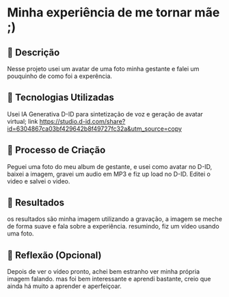 # Minha experiência de me tornar mãe ;)

## 📒 Descrição
Nesse projeto usei um avatar de uma foto minha gestante e falei um pouquinho de como foi a experência.

## 🤖 Tecnologias Utilizadas
Usei IA Generativa D-ID para sintetização de voz e geração de avatar virtual;
link https://studio.d-id.com/share?id=6304867ca03bf429642b8f49727fc32a&utm_source=copy

## 🧐 Processo de Criação
Peguei uma foto do meu album de gestante, e usei como avatar no D-ID, baixei a imagem, gravei um audio em MP3 e fiz up load no D-ID. Editei o video e salvei o video.

## 🚀 Resultados
os resultados são minha imagem utilizando a gravação, a imagem se meche de forma suave e fala sobre a experiência. resumindo, fiz um vídeo usando uma foto.

## 💭 Reflexão (Opcional)
Depois de ver o vídeo pronto, achei bem estranho ver minha própria imagem falando. mas foi bem interessante e aprendi bastante, creio que ainda há muito a aprender e aperfeiçoar.
